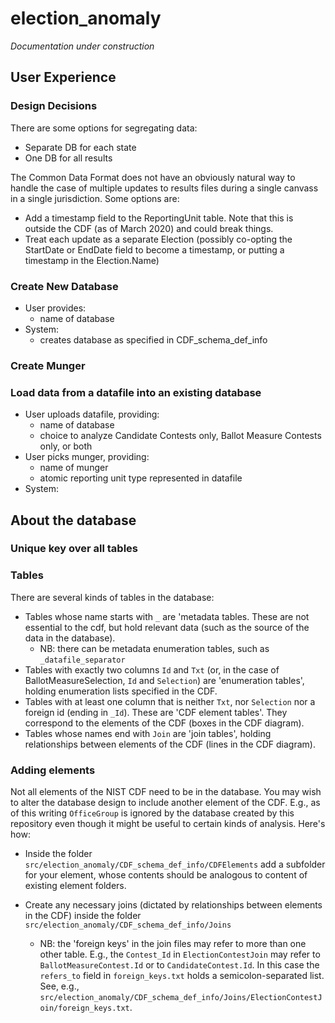 # election_anomaly
_Documentation under construction_

## User Experience

### Design Decisions
There are some options for segregating data:
* Separate DB for each state 
* One DB for all results

The Common Data Format does not have an obviously natural way to handle the case of multiple updates to results files during a single canvass in a single jurisdiction. Some options are:
* Add a timestamp field to the ReportingUnit table. Note that this is outside the CDF (as of March 2020) and could break things. 
* Treat each update as a separate Election (possibly co-opting the StartDate or EndDate field to become a timestamp, or putting a timestamp in the Election.Name)

### Create New Database
* User provides:
  * name of database
* System: 
  * creates database as specified in CDF_schema_def_info

### Create Munger
[//]: # "TODO explain what header_row 0 means, or header_row 3,4"
[//]: # "TODO header_row entry in format.txt should be a comma-separated list of integers"
[//]: # "TODO order of rows in cdf_elements matters ['ReportingUnit','Election','Office','Party','CandidateContest','Candidate','BallotMeasureContest','BallotMeasureSelection','CountItemType']"


### Load data from a datafile into an existing database
* User uploads datafile, providing:
  * name of database
  * choice to analyze Candidate Contests only, Ballot Measure Contests only, or both
* User picks munger, providing:
  * name of munger
  * atomic reporting unit type represented in datafile
* System:

## About the database

### Unique key over all tables

### Tables
There are several kinds of tables in the database:
* Tables whose name starts with `_` are 'metadata tables. These are not essential to the cdf, but hold relevant data (such as the source of the data in the database). 
  * NB: there can be metadata enumeration tables, such as `_datafile_separator`
* Tables with exactly two columns `Id` and `Txt` (or, in the case of BallotMeasureSelection, `Id` and `Selection`) are 'enumeration tables', holding enumeration lists specified in the CDF.
* Tables with at least one column that is neither `Txt`, nor `Selection` nor a foreign id (ending in `_Id`). These are 'CDF element tables'. They correspond to the elements of the CDF (boxes in the CDF diagram).
* Tables whose names end with `Join` are 'join tables', holding relationships between elements of the CDF (lines in the CDF diagram). 

### Adding elements
Not all elements of the NIST CDF need to be in the database. You may wish to alter the database design to include another element of the CDF. E.g., as of this writing `OfficeGroup` is ignored by the database created by this repository even though it might be useful to certain kinds of analysis. Here's how:
* Inside the folder `src/election_anomaly/CDF_schema_def_info/CDFElements` add a subfolder for your element, whose contents should be analogous to content of existing element folders.

* Create any necessary joins (dictated by relationships between elements in the CDF) inside the folder `src/election_anomaly/CDF_schema_def_info/Joins`
  * NB: the 'foreign keys' in the join files may refer to more than one other table. E.g., the `Contest_Id` in `ElectionContestJoin` may refer to `BallotMeasureContest.Id` or to `CandidateContest.Id`. In this case the `refers_to` field in `foreign_keys.txt` holds a semicolon-separated list. See, e.g., `src/election_anomaly/CDF_schema_def_info/Joins/ElectionContestJoin/foreign_keys.txt`.

[//]: # "TODO give more detail?"

